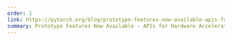```yaml
---
order: 1
link: https://pytorch.org/blog/prototype-features-now-available-apis-for-hardware-accelerated-mobile-and-arm64-builds/
summary: Prototype Features Now Available - APIs for Hardware Accelerated Mobile and ARM64 Builds
---
```



